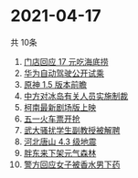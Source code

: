 # 2021-04-17
  共 10条

  <!-- BEGIN -->
  <!-- 最后更新时间:Sat Apr 17 2021 14:13:14 GMT+0000 (Coordinated Universal Time) -->
  1. [门店回应 17 元吃海底捞](https://www.zhihu.com/search?q=海底捞)
1. [华为自动驾驶公开试乘](https://www.zhihu.com/search?q=华为自动驾驶)
1. [原神 1.5 版本前瞻](https://www.zhihu.com/search?q=原神)
1. [中方对冰岛有关人员实施制裁](https://www.zhihu.com/search?q=冰岛)
1. [柯南最新剧场版上映](https://www.zhihu.com/search?q=名侦探柯南：绯色的子弹)
1. [五一火车票开抢](https://www.zhihu.com/search?q=五一火车票)
1. [武大骚扰学生副教授被解聘](https://www.zhihu.com/search?q=武大)
1. [河北唐山 4.3 级地震](https://www.zhihu.com/search?q=唐山地震)
1. [胖东来下架元气森林](https://www.zhihu.com/search?q=胖东来)
1. [警方回应女子被香水男下药](https://www.zhihu.com/search?q=香水迷药)
  <!-- END -->
  
